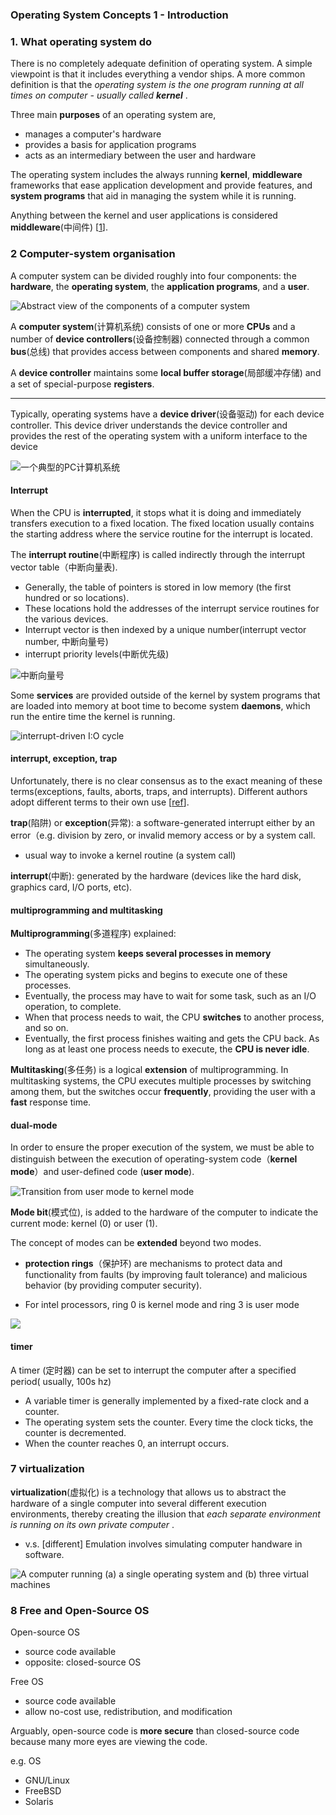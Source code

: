 ### **Operating System Concepts 1 - Introduction**
### 1. What operating system do 

There is no completely adequate definition of operating system. A simple viewpoint is that it includes everything a vendor ships. A more common definition is that the _operating system is the one program running at all times on computer - usually  called **kernel**_ . 

Three main **purposes** of an operating system are,

* manages a computer's hardware
* provides a basis for application programs
* acts as an intermediary between the user and hardware


The operating system includes the always running **kernel**, **middleware** frameworks that ease application development and provide features, and **system programs** that aid in managing the system while it is running.

Anything between the kernel and user applications is considered **middleware**(中间件) [[1](https://en.wikipedia.org/wiki/Middleware)].

### 2 Computer-system organisation

A computer system can be divided roughly into four components: the **hardware**, the **operating system**, the **application programs**, and a **user**.


![Abstract view of the components of a computer system](figures/abstractviewofcomputersytem.png)

A **computer system**(计算机系统) consists of one or more **CPUs** and a number of **device controllers**(设备控制器) connected through a common **bus**(总线) that provides access between components and shared **memory**.

A **device controller** maintains some **local buffer storage**(局部缓冲存储) and a set of special-purpose **registers**.
****
Typically, operating systems have a **device driver**(设备驱动) for each device controller. This device driver understands the device controller and provides the rest of the operating system with a uniform interface to the device

![一个典型的PC计算机系统](figures/AtypicalPCcomputerSystem.png)


#### Interrupt

When the CPU is **interrupted**, it stops what it is doing and immediately transfers execution to a fixed location. The fixed location usually contains the starting address where the service routine for the interrupt is located.

The **interrupt routine**(中断程序) is called indirectly through the interrupt vector table（中断向量表).

* Generally, the table of pointers is stored in low memory (the first hundred or so locations).
* These locations hold the addresses of the interrupt service routines for the various devices.
* Interrupt vector is then indexed by a unique number(interrupt vector number, 中断向量号)
* interrupt priority levels(中断优先级)

![中断向量号](figures/interruptvectortable.png)



Some **services** are provided outside of the kernel by system programs that are loaded into memory at boot time to become system **daemons**, which run the entire time the kernel is running.

![interrupt-driven I:O cycle](figures/interrupt-drivenIOCycle.png)


#### interrupt, exception, trap

Unfortunately, there is no clear consensus as to the exact meaning of these terms(exceptions, faults, aborts, traps, and interrupts). Different authors adopt different terms to their own use [[ref](http://www.plantation-productions.com/Webster/www.artofasm.com/DOS/pdf/ch17.pdf)].

**trap**(陷阱) or **exception**(异常): a software-generated interrupt either by an error（e.g. division by zero, or invalid memory access or by a system call.
* usual way to invoke a kernel routine (a system call) 

**interrupt**(中断):  generated by the hardware (devices like the hard disk, graphics card, I/O ports, etc).

####  multiprogramming and multitasking

**Multiprogramming**(多道程序) explained:

* The operating system **keeps several processes in memory** simultaneously. 
* The operating system picks and begins to execute one of these processes.
* Eventually, the process may have to wait for some task, such as an I/O operation, to complete.
* When that process needs to wait, the CPU **switches** to another process, and so on.
*  Eventually, the first process finishes waiting and gets the CPU back. As long as at least one process needs to execute, the **CPU is never idle**.
 
**Multitasking**(多任务) is a logical **extension** of multiprogramming. In multitasking systems, the CPU executes multiple processes by switching among them, but the switches occur **frequently**, providing the user with a **fast** response time.
####  dual-mode

In order to ensure the proper execution of the system, we must be able to distinguish between the execution of operating-system code（**kernel mode**）and user-defined code (**user mode**).

![Transition from user mode to kernel mode](figures/transitionfromusermodetokernelmode.png)

**Mode bit**(模式位), is added to the hardware of the computer to indicate the current mode: kernel (0) or user (1).

The concept of modes can be **extended** beyond two modes.
 
* **protection rings**（保护环) are mechanisms to protect data and functionality from faults (by improving fault tolerance) and malicious behavior (by providing computer security). 

* For intel processors, ring 0 is kernel mode and ring 3 is user mode


![](figures/protectRing.jpg)


####  timer

A timer (定时器) can  be set to interrupt the computer after a specified period( usually, 100s hz)

* A variable timer is generally implemented by a fixed-rate clock and a counter. 
* The operating system sets the counter. Every time the clock ticks, the counter is decremented. 
* When the counter reaches 0, an interrupt occurs.


### 7 virtualization

**virtualization**(虚拟化) is a technology that allows us to abstract the hardware of a single computer into several different execution environments, thereby creating the illusion that _*each separate environment is running on its own private computer*_ .
* v.s. [different] Emulation involves simulating computer handware in software.

![A computer running (a) a single operating system and (b) three virtual machines](figures/virtualmachines.png)


### 8 Free and Open-Source OS
 
Open-source OS

* source code available
* opposite: closed-source OS

Free OS

* source code available
* allow no-cost use, redistribution, and modification

Arguably, open-source code is **more secure** than closed-source code because many more eyes are viewing the code.
 
 e.g. OS
 
 *  GNU/Linux
 *  FreeBSD
 *  Solaris